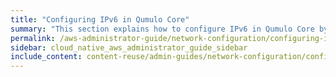 ```yaml
---
title: "Configuring IPv6 in Qumulo Core"
summary: "This section explains how to configure IPv6 in Qumulo Core by configuring the default gateway and maximum transmission unit (MTU)."
permalink: /aws-administrator-guide/network-configuration/configuring-ipv6.html
sidebar: cloud_native_aws_administrator_guide_sidebar
include_content: content-reuse/admin-guides/network-configuration/configuring-ipv6.md
---
```

